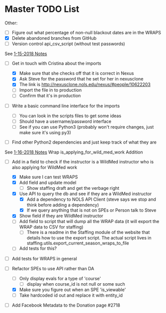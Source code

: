 # Master TODO List


Other:
- [ ] Figure out what percentage of non-null blackout dates are in the WRAPS
- [x] Delete abandoned branches from GitHub
- [ ] Version control api_csv_script (without test passwords)

See [1-15-2018 Notes](./1-15-2018.md)
- [ ] Get in touch with Cristina about the imports
  - [x] Make sure that she checks off that it is correct in Nexus
  - [x] Ask Steve for the password that he set for her in nexusclone
  - [x] The link is http://nexusclone.nols.edu/nexus/#people/10622203
  - [ ] Import the file in to production
  - [ ] Confirm that it's in production
- [ ] Write a basic command line interface for the imports
  - [ ] You can look in the scripts files to get some ideas
  - [ ] Should have a username/password interface
  - [ ] See if you can use Python3 (probably won't require changes, just make sure it's using py3)
- [ ] Find other Python2 dependencies and just keep track of what they are


See [1-16-2018 Notes](./1-16-2018.md)
Wrap is_applying_for_wild_med_work Addition
- [ ] Add in a field to check if the instructor is a WildMed instructor who is also applying for WildMed work
  - [x] Make sure I can test WRAPS
  - [x] Add field and update model
    - [ ] Show staffing draft and get the verbage right
  - [x] Use API to query the db and see if they are a WildMed instructor
    - [x] Add a dependency to NOLS API Client (steve says we stop and think before adding a dependency)
    - [x] If we query anything that is not on SPEs or Person talk to Steve
  - [x] Show field if they are WildMed instructor
  - [ ] Add field to script that will dump all the WRAP data (it will export the WRAP data to CSV for staffing)
    - [ ] There is a readme in the Staffing module of the website that details how to use the export script. The actual script lives in staffing.utils.export_current_season_wraps_to_file
  - [ ] Add tests for this?
- [ ] Add tests for WRAPS in general

- [ ] Refactor SPEs to use API rather than DA
  - [ ] Only display evals for a type of 'course'
    - [ ] display when course_id is not null or some such 
  - [x] Make sure you figure out when an SPE 'is_viewable'
  - [ ] Take hardcoded id out and replace it with entity_id
- [ ] Add Facebook Metadata to the Donation page #2718
